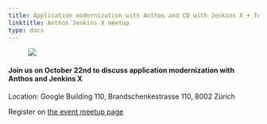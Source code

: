 ```yaml
---
title: Application modernization with Anthos and CD with Jenkins X + Tekton
linktitle: Anthos Jenkins X meetup
type: docs
---
```


<figure>
<img src="/images/anthos-jx.jpg"/>
</figure>

#### Join us on October 22nd to discuss application modernization with Anthos and Jenkins X


Location: Google Building 110, Brandschenkestrasse 110, 8002 Zürich

Register on [the event meetup page](https://www.meetup.com/Zurich-CI-CD/events/265073168/)
